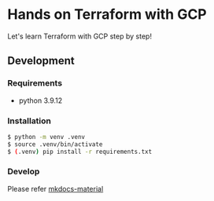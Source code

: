 # Hands on Terraform with GCP

Let's learn Terraform with GCP step by step!

## Development

### Requirements

- python 3.9.12

### Installation

```bash
$ python -m venv .venv
$ source .venv/bin/activate
$ (.venv) pip install -r requirements.txt
```

### Develop

Please refer [mkdocs-material](https://squidfunk.github.io/mkdocs-material/)
